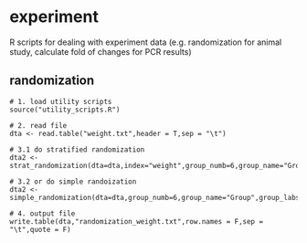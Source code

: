 # experiment
R scripts for dealing with experiment data (e.g. randomization for animal study, calculate fold of changes for PCR results)


## randomization
```
# 1. load utility scripts
source("utility_scripts.R")

# 2. read file
dta <- read.table("weight.txt",header = T,sep = "\t")

# 3.1 do stratified randomization
dta2 <- strat_randomization(dta=dta,index="weight",group_numb=6,group_name="Group",group_labs=c("a1","a2","a3","b1","b2","b3"))
 
# 3.2 or do simple randoization
dta2 <- simple_randomization(dta=dta,group_numb=6,group_name="Group",group_labs="default",index="weight")

# 4. output file
write.table(dta,"randomization_weight.txt",row.names = F,sep = "\t",quote = F)
```

